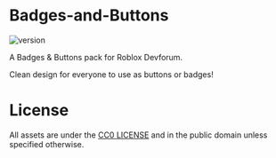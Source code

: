 # Badges-and-Buttons
![version](https://img.shields.io/badge/version-v1.0.0-blue)

A Badges & Buttons pack for Roblox Devforum.

Clean design for everyone to use as buttons or badges!

# License
All assets are under the [CC0 LICENSE](https://github.com/UniteTheRed/Badges-and-Buttons/blob/main/LICENSE) and in the public domain unless specified otherwise.
